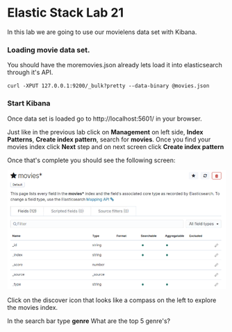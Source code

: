 # Elastic Stack Lab 21
In this lab we are going to use our movielens data set with Kibana.


### Loading movie data set.
You should have the moremovies.json already lets load it into elasticsearch through it's API.

```
curl -XPUT 127.0.0.1:9200/_bulk?pretty --data-binary @movies.json
```

### Start Kibana

Once data set is loaded go to http://localhost:5601/ in your browser.

Just like in the previous lab click on **Management** on left side, **Index Patterns**, **Create index pattern**, search for **movies**.  Once you find your movies index click **Next** step and on next screen click **Create index pattern**

Once that's complete you should see the following screen:

![](index/kibana-movies.png)

Click on the discover icon that looks like a compass on the left to explore the movies index.

In the search bar type **genre**
What are the top 5 genre's?
